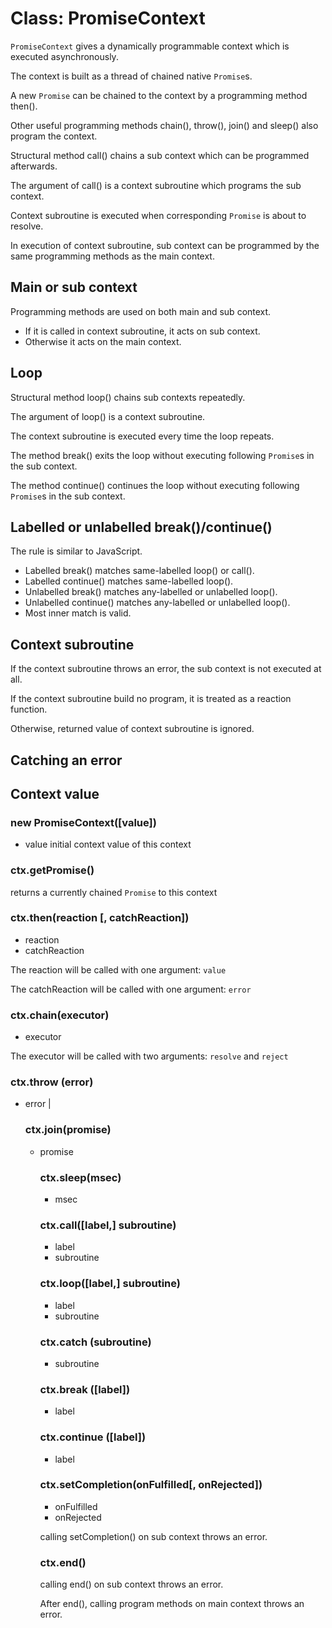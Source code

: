 # Class: PromiseContext

`PromiseContext` gives a dynamically programmable context which is executed asynchronously.

The context is built as a thread of chained native `Promise`s.

A new `Promise` can be chained to the context by a programming method then().

Other useful programming methods chain(), throw(), join() and sleep() also program the context.

Structural method call() chains a sub context which can be programmed afterwards.

The argument of call() is a context subroutine which programs the sub context.

Context subroutine is executed when corresponding `Promise` is about to resolve.

In execution of context subroutine, sub context can be programmed by the same programming methods as the main context.


## Main or sub context

Programming methods are used on both main and sub context.

* If it is called in context subroutine, it acts on sub context.
* Otherwise it acts on the main context.


## Loop

Structural method loop() chains sub contexts repeatedly.

The argument of loop() is a context subroutine.

The context subroutine is executed every time the loop repeats.

The method break() exits the loop without executing following `Promise`s in the sub context.

The method continue() continues the loop without executing following `Promise`s in the sub context.


## Labelled or unlabelled break()/continue()

The rule is similar to JavaScript.

* Labelled break() matches same-labelled loop() or call().
* Labelled continue() matches same-labelled loop().
* Unlabelled break() matches any-labelled or unlabelled loop().
* Unlabelled continue() matches any-labelled or unlabelled loop().
* Most inner match is valid.


## Context subroutine

If the context subroutine throws an error, the sub context is not executed at all.

If the context subroutine build no program, it is treated as a reaction function.

Otherwise, returned value of context subroutine is ignored.


## Catching an error


## Context value


### new PromiseContext([value])

* value <Value> initial context value of this context


### ctx.getPromise() 

returns a currently chained `Promise` to this context


### ctx.then(reaction [, catchReaction])

* reaction <Function>
* catchReaction <Function>

The reaction will be called with one argument: `value`

The catchReaction will be called with one argument: `error`


### ctx.chain(executor)

* executor <Function>

The executor will be called with two arguments: `resolve` and `reject`


### ctx.throw (error)

* error <String>|<Object>



### ctx.join(promise)

* promise <Object>



### ctx.sleep(msec)

* msec <Integer>


### ctx.call([label,] subroutine)

* label <String>
* subroutine <Function>


### ctx.loop([label,] subroutine)

* label <String>
* subroutine <Function>


### ctx.catch (subroutine)

* subroutine <Function>

### ctx.break ([label])

* label <String>


### ctx.continue ([label])

* label <String>


### ctx.setCompletion(onFulfilled[, onRejected])

* onFulfilled  <Function>
* onRejected <Function>

calling setCompletion() on sub context throws an error.


### ctx.end() 

calling end() on sub context throws an error.

After end(), calling program methods on main context throws an error.
